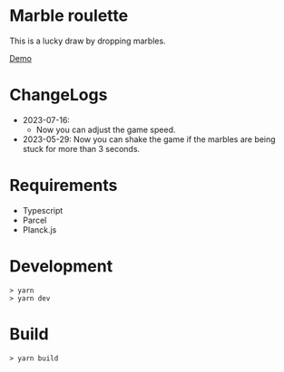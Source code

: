 # Marble roulette

This is a lucky draw by dropping marbles.

[Demo]( https://lazygyu.github.io/roulette )

# ChangeLogs

- 2023-07-16: 
    - Now you can adjust the game speed.
- 2023-05-29: Now you can shake the game if the marbles are being stuck for more than 3 seconds.

# Requirements

- Typescript
- Parcel
- Planck.js

# Development

```shell
> yarn
> yarn dev
```

# Build

```shell
> yarn build
```
